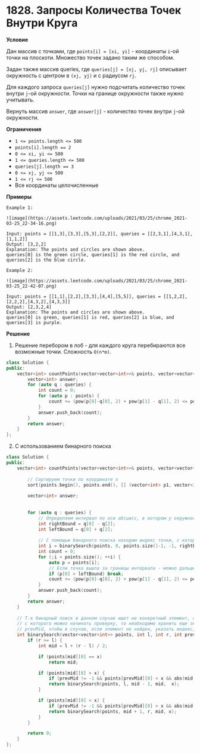 # 1828. Запросы Количества Точек Внутри Круга

**Условие**

Дан массив с точками, где `points[i] = [xi, yi]` - координаты `i`-ой точки на плоскоти. Множество точек задано таким же способом.

Задан также массив queries, где `queries[j] = [xj, yj, rj]` описывает окружность с центром в `(xj, yj)`  и с радиусом `rj`.

Для каждого запроса `queries[j]` нужно подсчитать количество точек внутри `j`-ой окружности. Точки на границе окружности также нужно учитывать.

Вернуть массив `answer`, где `answer[j]` - количество точек внутри `j`-ой окружности.
 

**Ограничения**

- `1 <= points.length <= 500`
- `points[i].length == 2`
- `0 <= x​​​​​​i, y​​​​​​i <= 500`
- `1 <= queries.length <= 500`
- `queries[j].length == 3`
- `0 <= xj, yj <= 500`
- `1 <= rj <= 500`
- Все координаты целочисленные


**Примеры**
```
Example 1:

![image](https://assets.leetcode.com/uploads/2021/03/25/chrome_2021-03-25_22-34-16.png)

Input: points = [[1,3],[3,3],[5,3],[2,2]], queries = [[2,3,1],[4,3,1],[1,1,2]]
Output: [3,2,2]
Explanation: The points and circles are shown above.
queries[0] is the green circle, queries[1] is the red circle, and queries[2] is the blue circle.

Example 2:

![image](https://assets.leetcode.com/uploads/2021/03/25/chrome_2021-03-25_22-42-07.png)

Input: points = [[1,1],[2,2],[3,3],[4,4],[5,5]], queries = [[1,2,2],[2,2,2],[4,3,2],[4,3,3]]
Output: [2,3,2,4]
Explanation: The points and circles are shown above.
queries[0] is green, queries[1] is red, queries[2] is blue, and queries[3] is purple.

```


**Решение**

1. Решение перебором в лоб - для каждого круга перебираются все возможные точки. Сложность `O(n*m)`. 

```C++
class Solution {
public:
    vector<int> countPoints(vector<vector<int>>& points, vector<vector<int>>& queries) {
        vector<int> answer;
        for (auto q : queries) {
            int count = 0;
            for (auto p : points) {
                count += (pow(p[0]-q[0], 2) + pow(p[1] - q[1], 2) <= pow(q[2], 2));                 
            }
            answer.push_back(count);
        }
        return answer;
    }
};
```


2. С использованием бинарного поиска

```C++
class Solution {
public:
    vector<int> countPoints(vector<vector<int>>& points, vector<vector<int>>& queries) {
        
        // Сортируем точки по координате x
        sort(points.begin(), points.end(), [] (vector<int> p1, vector<int> p2) {return p1[0] < p2[0];});
        
        vector<int> answer;
        
        
        for (auto q : queries) {
            // Определяем интервал по оси абсцисс, в котором у окружности могут быть точки
            int rightBound = q[0] - q[2];
            int leftBound = q[0] + q[2];
            
            // С помощью бинарного поиска находим индекс точки, с которой можно начинать проверку
            int i = binarySearch(points, 0, points.size()-1, -1, rightBound);
            int count = 0;
            for (;i < points.size(); ++i) {
                auto p = points[i];
                // Если точка вышла за границы интервала - можно дальше не проверять
                if (p[0] > leftBound) break;
                count += (pow(p[0]-q[0], 2) + pow(p[1] - q[1], 2) <= pow(q[2], 2));                 
            }
            answer.push_back(count);
        }
        return answer;
    }
    
    // Т.к бинарный поиск в данном случае ищет не конкретный элемент, а индекс,
    // с которого можно начинать проверку, то необходимо хранить еще значение предыдущей середины
    // prevMid, чтобы в случае, если элемент не найден, указать индекс, с которого можно начинать
    int binarySearch(vector<vector<int>> points, int l, int r, int prevMid, int x) {
        if (r >= l) {
            int mid = l + (r - l) / 2;

            if (points[mid][0] == x)
                return mid;

            if (points[mid][0] > x) {
                if (prevMid != -1 && points[prevMid][0] < x && abs(mid - prevMid) == 1) return mid;
                return binarySearch(points, l, mid - 1, mid,  x);
            }

            if (points[mid][0] < x) {
                if (prevMid != -1 && points[prevMid][0] > x && abs(mid-prevMid) == 1 ) return prevMid;
                return binarySearch(points, mid + 1, r, mid, x);
            }
        }

        return 0;
    }
};
```